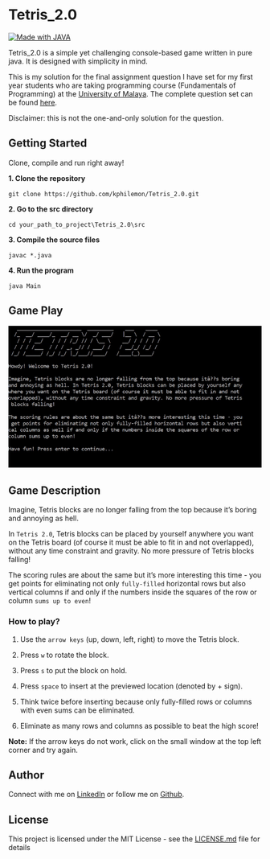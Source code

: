 # Tetris_2.0
[![Made with JAVA](https://img.shields.io/badge/Made_with-JAVA-1abc9c.svg)](https://en.wikipedia.org/wiki/Java_(programming_language))

Tetris_2.0 is a simple yet challenging console-based game written in pure java. 
It is designed with simplicity in mind. 

This is my solution for the final assignment question I have set for my first year students who are taking programming course (Fundamentals of Programming) at the [University of Malaya](https://www.um.edu.my/).
The complete question set can be found [here](https://github.com/kphilemon/Tetris_2.0/blob/master/Tetris%202.0%20Question.pdf).

Disclaimer: this is not the one-and-only solution for the question.

## Getting Started
Clone, compile and run right away!

**1. Clone the repository**
```
git clone https://github.com/kphilemon/Tetris_2.0.git
```
**2. Go to the src directory**
```
cd your_path_to_project\Tetris_2.0\src
```
**3. Compile the source files**
```
javac *.java
```
**4. Run the program**
```
java Main
```

## Game Play
 ![gameplay.gif](https://github.com/kphilemon/Tetris_2.0/blob/master/gameplay.gif)

## Game Description
Imagine, Tetris blocks are no longer falling from the top because it’s boring and annoying as hell.

In `Tetris 2.0`, Tetris blocks can be placed by yourself anywhere you want on the Tetris board (of course it must be able to fit in and not overlapped), without any time constraint and gravity. No more pressure of Tetris blocks falling!

The scoring rules are about the same but it’s more interesting this time - you get points for eliminating not only `fully-filled` horizontal rows but also vertical columns if and only if the numbers inside the squares of the row or column `sums up to even`!

### How to play?
1. Use the `arrow keys` (up, down, left, right) to move the Tetris block.

2. Press `w` to rotate the block.

3. Press `s` to put the block on hold.

4. Press `space` to insert at the previewed location (denoted by + sign).

5. Think twice before inserting because only fully-filled rows or columns with even sums can be eliminated.

6. Eliminate as many rows and columns as possible to beat the high score!

**Note:** If the arrow keys do not work, click on the small window at the top left corner and try again.

## Author
Connect with me on [LinkedIn](https://www.linkedin.com/in/philemon-khor/) or follow me on [Github](https://github.com/kphilemon).


## License
This project is licensed under the MIT License - see the [LICENSE.md](https://github.com/kphilemon/Tetris_2.0/blob/master/LICENSE.md) file for details
